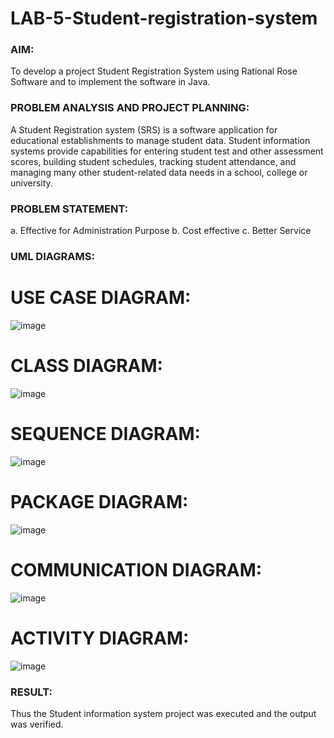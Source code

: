 # LAB-5-Student-registration-system
### AIM:
To develop a project Student Registration System using Rational Rose Software and to
implement the software in Java.
### PROBLEM ANALYSIS AND PROJECT PLANNING:
A Student Registration system (SRS) is a software application for educational
establishments to manage student data. Student information systems provide capabilities for
entering student test and other assessment scores, building student schedules, tracking student
attendance, and managing many other student-related data needs in a school, college or
university.
### PROBLEM STATEMENT:
a. Effective for Administration Purpose
b. Cost effective
c. Better Service
### UML DIAGRAMS:

# USE CASE DIAGRAM:
![image](https://github.com/user-attachments/assets/bfcec6e5-f57c-4921-905e-d9465f83598e)

# CLASS DIAGRAM:
![image](https://github.com/user-attachments/assets/66986100-9b26-44a8-b99d-2c205f21c3a9)

# SEQUENCE DIAGRAM:
![image](https://github.com/user-attachments/assets/e8265e68-20ed-4d64-8386-6bcb63d34264)

# PACKAGE DIAGRAM:

![image](https://github.com/user-attachments/assets/64a31698-456e-4f3b-9929-6f9e1f76195e)

# COMMUNICATION DIAGRAM:
![image](https://github.com/user-attachments/assets/42ef49e3-1751-4352-b4d3-62e80a9c7128)

# ACTIVITY DIAGRAM:

![image](https://github.com/user-attachments/assets/c1b6f748-00c5-4f57-8159-ad7ed4875ddb)




### RESULT:
Thus the Student information system project was executed and the output was
verified.
